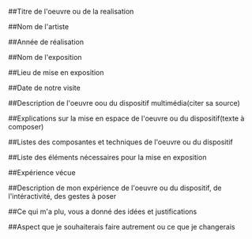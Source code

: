 ##Titre de l'oeuvre ou de la realisation

##Nom de l'artiste

##Année de réalisation

##Nom de l'exposition

##Lieu de mise en exposition

##Date de notre visite

##Description de l'oeuvre oou du dispositif multimédia(citer sa source)

##Explications sur la mise en espace de l'oeuvre ou du dispositif(texte à composer)

##Listes des composantes et techniques de l'oeuvre ou du dispositif

##Liste des éléments nécessaires pour la mise en exposition

##Expérience vécue

##Description de mon expérience de l'oeuvre ou du dispositif, de l'intéractivité, des gestes à poser

##Ce qui m'a plu, vous a donné des idées et justifications

##Aspect que je souhaiterais faire autrement ou ce que je changerais
